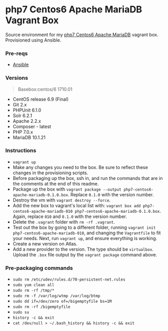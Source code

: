 # php7 Centos6 Apache MariaDB Vagrant Box

Source environment for my [php7 Centos6 Apache MariaDB](https://app.vagrantup.com/ajnijland/boxes/php7-centos6-apache-mariadb) vagrant box. Provisioned using Ansible.

### Pre-reqs

* [Ansible](http://docs.ansible.com/ansible/index.html)

### Versions
> Basebox:centos/6 1710.01

* CentOS release 6.9 (Final)
* Git 2.x
* PHPUnit 6.1.0
* Solr 6.2.1
* Apache 2.2.x
* Composer - latest
* PHP 7.0.x
* MariaDB 10.1.21


### Instructions

* `vagrant up`
* Make any changes you need to the box. Be sure to reflect these changes in the provisioning scripts.
* Before packaging up the box, ssh in, and run the commands that are in the comments at the end of this readme.
* Package up the box with `vagrant package --output php7-centos6-apache-mariadb-0.1.0.box`. Replace `0.1.0` with the version number.
* Destroy the vm with `vagrant destroy --force`.
* Add the new box to vagrant's local list with: `vagrant box add php7-centos6-apache-mariadb-010 php7-centos6-apache-mariadb-0.1.0.box`. Again, replace `010` and `0.1.0` with the version number.
* Delete the `.vagrant` folder with `rm -rf .vagrant`.
* Test out the box by going to a different folder, running `vagrant init php7-centos6-apache-mariadb-010`, and changing the `Vagrantfile` to fit your needs. Next, run `vagrant up`, and ensure everything is working.
* Create a new version on Atlas.
* Add a new provider to the version. The type should be `virtualbox`. Upload the `.box` file output by the `vagrant package` command above.

### Pre-packaging commands

* `sudo rm /etc/udev/rules.d/70-persistent-net.rules`
* `sudo yum clean all`
* `sudo rm -rf /tmp/*`
* `sudo rm -f /var/log/wtmp /var/log/btmp`
* `sudo dd if=/dev/zero of=/bigemptyfile bs=1M`
* `sudo rm -rf /bigemptyfile`
* `sudo su`
* `history -c && exit`
* `cat /dev/null > ~/.bash_history && history -c && exit`
